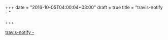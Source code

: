 +++
date = "2016-10-05T04:00:04+03:00"
draft = true
title = "travis-notify -  "

+++

<p><a href="https://t.co/73f3uIkfJ2">travis-notify -  </a></p>
